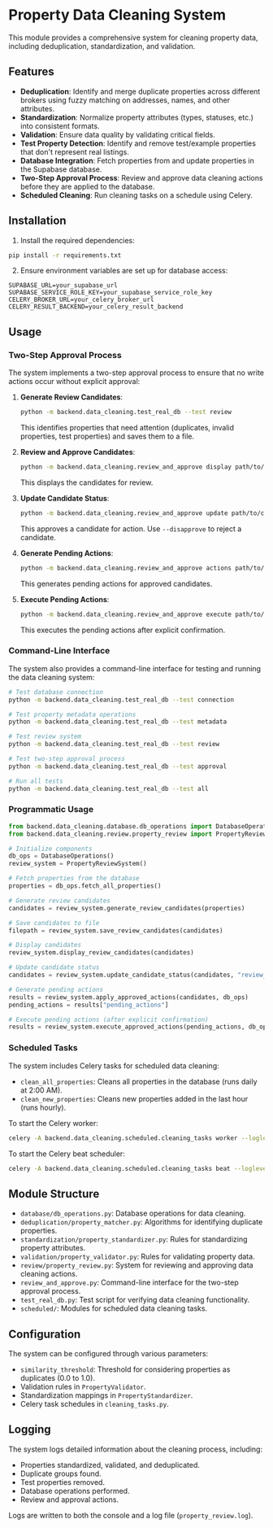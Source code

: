 # Property Data Cleaning System

This module provides a comprehensive system for cleaning property data, including deduplication, standardization, and validation.

## Features

- **Deduplication**: Identify and merge duplicate properties across different brokers using fuzzy matching on addresses, names, and other attributes.
- **Standardization**: Normalize property attributes (types, statuses, etc.) into consistent formats.
- **Validation**: Ensure data quality by validating critical fields.
- **Test Property Detection**: Identify and remove test/example properties that don't represent real listings.
- **Database Integration**: Fetch properties from and update properties in the Supabase database.
- **Two-Step Approval Process**: Review and approve data cleaning actions before they are applied to the database.
- **Scheduled Cleaning**: Run cleaning tasks on a schedule using Celery.

## Installation

1. Install the required dependencies:

```bash
pip install -r requirements.txt
```

2. Ensure environment variables are set up for database access:

```
SUPABASE_URL=your_supabase_url
SUPABASE_SERVICE_ROLE_KEY=your_supabase_service_role_key
CELERY_BROKER_URL=your_celery_broker_url
CELERY_RESULT_BACKEND=your_celery_result_backend
```

## Usage

### Two-Step Approval Process

The system implements a two-step approval process to ensure that no write actions occur without explicit approval:

1. **Generate Review Candidates**:
   ```bash
   python -m backend.data_cleaning.test_real_db --test review
   ```
   This identifies properties that need attention (duplicates, invalid properties, test properties) and saves them to a file.

2. **Review and Approve Candidates**:
   ```bash
   python -m backend.data_cleaning.review_and_approve display path/to/candidates.json
   ```
   This displays the candidates for review.

3. **Update Candidate Status**:
   ```bash
   python -m backend.data_cleaning.review_and_approve update path/to/candidates.json candidate_id --approve
   ```
   This approves a candidate for action. Use `--disapprove` to reject a candidate.

4. **Generate Pending Actions**:
   ```bash
   python -m backend.data_cleaning.review_and_approve actions path/to/candidates.json --output path/to/actions.json
   ```
   This generates pending actions for approved candidates.

5. **Execute Pending Actions**:
   ```bash
   python -m backend.data_cleaning.review_and_approve execute path/to/actions.json --confirm
   ```
   This executes the pending actions after explicit confirmation.

### Command-Line Interface

The system also provides a command-line interface for testing and running the data cleaning system:

```bash
# Test database connection
python -m backend.data_cleaning.test_real_db --test connection

# Test property metadata operations
python -m backend.data_cleaning.test_real_db --test metadata

# Test review system
python -m backend.data_cleaning.test_real_db --test review

# Test two-step approval process
python -m backend.data_cleaning.test_real_db --test approval

# Run all tests
python -m backend.data_cleaning.test_real_db --test all
```

### Programmatic Usage

```python
from backend.data_cleaning.database.db_operations import DatabaseOperations
from backend.data_cleaning.review.property_review import PropertyReviewSystem

# Initialize components
db_ops = DatabaseOperations()
review_system = PropertyReviewSystem()

# Fetch properties from the database
properties = db_ops.fetch_all_properties()

# Generate review candidates
candidates = review_system.generate_review_candidates(properties)

# Save candidates to file
filepath = review_system.save_review_candidates(candidates)

# Display candidates
review_system.display_review_candidates(candidates)

# Update candidate status
candidates = review_system.update_candidate_status(candidates, "review_id_123", approved=True, notes="Looks good")

# Generate pending actions
results = review_system.apply_approved_actions(candidates, db_ops)
pending_actions = results["pending_actions"]

# Execute pending actions (after explicit confirmation)
results = review_system.execute_approved_actions(pending_actions, db_ops)
```

### Scheduled Tasks

The system includes Celery tasks for scheduled data cleaning:

- `clean_all_properties`: Cleans all properties in the database (runs daily at 2:00 AM).
- `clean_new_properties`: Cleans new properties added in the last hour (runs hourly).

To start the Celery worker:

```bash
celery -A backend.data_cleaning.scheduled.cleaning_tasks worker --loglevel=info
```

To start the Celery beat scheduler:

```bash
celery -A backend.data_cleaning.scheduled.cleaning_tasks beat --loglevel=info
```

## Module Structure

- `database/db_operations.py`: Database operations for data cleaning.
- `deduplication/property_matcher.py`: Algorithms for identifying duplicate properties.
- `standardization/property_standardizer.py`: Rules for standardizing property attributes.
- `validation/property_validator.py`: Rules for validating property data.
- `review/property_review.py`: System for reviewing and approving data cleaning actions.
- `review_and_approve.py`: Command-line interface for the two-step approval process.
- `test_real_db.py`: Test script for verifying data cleaning functionality.
- `scheduled/`: Modules for scheduled data cleaning tasks.

## Configuration

The system can be configured through various parameters:

- `similarity_threshold`: Threshold for considering properties as duplicates (0.0 to 1.0).
- Validation rules in `PropertyValidator`.
- Standardization mappings in `PropertyStandardizer`.
- Celery task schedules in `cleaning_tasks.py`.

## Logging

The system logs detailed information about the cleaning process, including:

- Properties standardized, validated, and deduplicated.
- Duplicate groups found.
- Test properties removed.
- Database operations performed.
- Review and approval actions.

Logs are written to both the console and a log file (`property_review.log`). 